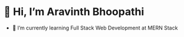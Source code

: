 # 👋 Hi, I’m Aravinth Bhoopathi
* 🌱 I’m currently learning Full Stack Web Development at MERN Stack


<!---
Aravinth-Bhoopathi/Aravinth-Bhoopathi is a ✨ special ✨ repository because its `README.md` (this file) appears on your GitHub profile.
You can click the Preview link to take a look at your changes.
--->
